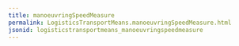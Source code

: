 ```yaml
---
title: manoeuvringSpeedMeasure
permalink: LogisticsTransportMeans.manoeuvringSpeedMeasure.html
jsonid: logisticstransportmeans_manoeuvringspeedmeasure
---
```

